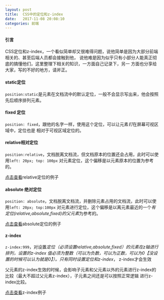 ```yaml
---
layout: post
title:  CSS中的定位和z-index
date:   2017-11-08 20:08:10
categories: 前端
---
```


#### 引言
CSS定位和z-index，一个看似简单却又很难得问题，说他简单是因为大部分前端相关的、甚至后端人员都会接触到他，
说他难是因为似乎只有小部分人能真正彻底的搞懂他们，这里整理下相关的知识，一方面自己记录下，另一
方面也分享给大家，写的不好的地方，请斧正。

#### static定位
`position:static`是元素在文档流中的默认定位，一般不会显示写出来，他会按照先后顺序排列元素。

#### fixed 定位
`position: fixed`，跟他的名字一样，使用这个定位，可以让元素*钉*在屏幕可视区域中，定位也是
相对于可视区域定位的。

#### relative相对定位
`position:relative`，文档脱离文档流，但文档原本的位置还会占用，此时可以使用`left: 20px; top: 100px`
对元素定位，这个偏移是以元素原本的位置为参考的。

[点击查看](http://en.jsrun.net/fPiKp/edit)relative定位的例子

#### absolute 绝对定位
`position: absolute`，文档脱离文档流，并删除元素占用的文档流，此时可以使用`left: 20px; top:100px`
对元素进行定位，这个偏移是以离元素最近的一个*有定位(relative,absolute,fixed)的父元素*为参考的。

[点击查看](http://en.jsrun.net/2PiKp/edit)absolute定位的例子

#### z-index
`z-index:999`，对设置*定位（必须设置relative,absolute,fixed）*的元素在z轴进行排列，设置的z-index
值必须为整数（可以为负数，可以为正数，可以为0【没设置的时候可以认为就是0】）。只有*同时设置定位和z-index*，
z-index才会生效

父元素的z-index生效的时候，会影响子元素和父元素以外的元素进行z-index的比较（最大不超过父元素z-index），子元素之间还是可以按照正常逻辑
进行z-index比较。

[点击查看](http://en.jsrun.net/aPiKp/edit)z-index例子

